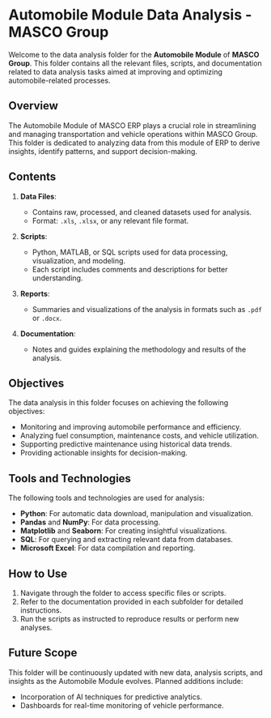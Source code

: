 # Automobile Module Data Analysis - MASCO Group

Welcome to the data analysis folder for the **Automobile Module** of **MASCO Group**. This folder contains all the relevant files, scripts, and documentation related to data analysis tasks aimed at improving and optimizing automobile-related processes.

## Overview

The Automobile Module of MASCO ERP plays a crucial role in streamlining and managing transportation and vehicle operations within MASCO Group. This folder is dedicated to analyzing data from this module of ERP to derive insights, identify patterns, and support decision-making.

## Contents

1. **Data Files**:  
   - Contains raw, processed, and cleaned datasets used for analysis.
   - Format: `.xls`, `.xlsx`, or any relevant file format.

2. **Scripts**:  
   - Python, MATLAB, or SQL scripts used for data processing, visualization, and modeling.
   - Each script includes comments and descriptions for better understanding.

3. **Reports**:  
   - Summaries and visualizations of the analysis in formats such as `.pdf` or `.docx`.

4. **Documentation**:  
   - Notes and guides explaining the methodology and results of the analysis.

## Objectives

The data analysis in this folder focuses on achieving the following objectives:
- Monitoring and improving automobile performance and efficiency.
- Analyzing fuel consumption, maintenance costs, and vehicle utilization.
- Supporting predictive maintenance using historical data trends.
- Providing actionable insights for decision-making.

## Tools and Technologies

The following tools and technologies are used for analysis:
- **Python**: For automatic data download, manipulation and visualization.
- **Pandas** and **NumPy**: For data processing.
- **Matplotlib** and **Seaborn**: For creating insightful visualizations.
- **SQL**: For querying and extracting relevant data from databases.
- **Microsoft Excel**: For data compilation and reporting.

## How to Use

1. Navigate through the folder to access specific files or scripts.
2. Refer to the documentation provided in each subfolder for detailed instructions.
3. Run the scripts as instructed to reproduce results or perform new analyses.

## Future Scope

This folder will be continuously updated with new data, analysis scripts, and insights as the Automobile Module evolves. Planned additions include:
- Incorporation of AI techniques for predictive analytics.
- Dashboards for real-time monitoring of vehicle performance.

